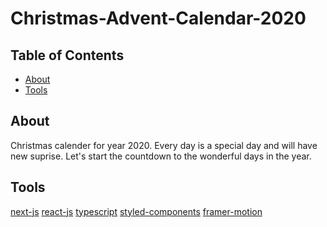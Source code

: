 # Christmas-Advent-Calendar-2020

## Table of Contents

- [About](#about)
- [Tools](#tools)

## About <a name = "about"></a>

Christmas calender for year 2020.
Every day is a special day and will have new suprise. Let's start the countdown to the wonderful days in the year.

## Tools <a name = "tools"></a>

[next-js](https://nextjs.org/)
[react-js](https://reactjs.org/)
[typescript](https://www.typescriptlang.org/)
[styled-components](https://styled-components.com/)
[framer-motion](https://www.framer.com/motion/)
